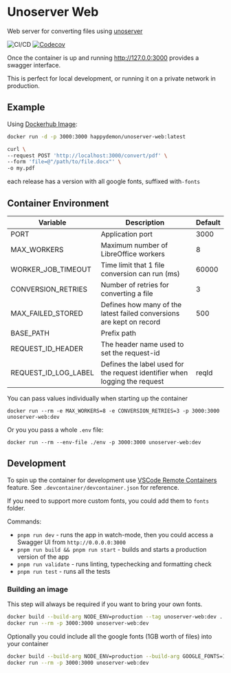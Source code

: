 # Unoserver Web

Web server for converting files using [unoserver](https://github.com/unoconv/unoserver)

![CI/CD](https://github.com/happyDemon/unoserver-web/workflows/CI/CD/badge.svg)
[![Codecov](https://codecov.io/gh/happyDemon/unoserver-web/graph/badge.svg?token=2LFC0WZCQE)](https://codecov.io/gh/happyDemon/unoserver-web)

Once the container is up and running http://127.0.0:3000 provides a swagger interface.

This is perfect for local development, or running it on a private network in production.

## Example

Using [Dockerhub Image](https://hub.docker.com/r/happydemon/unoserver-web):

```sh
docker run -d -p 3000:3000 happydemon/unoserver-web:latest

curl \
--request POST 'http://localhost:3000/convert/pdf' \
--form 'file=@"/path/to/file.docx"' \
-o my.pdf
```

each release has a version with all google fonts, suffixed with`-fonts`

## Container Environment

| Variable             | Description                                                                | Default |
| -------------------- | -------------------------------------------------------------------------- | ------- |
| PORT                 | Application port                                                           | 3000    |
| MAX_WORKERS          | Maximum number of LibreOffice workers                                      | 8       |
| WORKER_JOB_TIMEOUT   | Time limit that 1 file conversion can run (ms)                             | 60000   |
| CONVERSION_RETRIES   | Number of retries for converting a file                                    | 3       |
| MAX_FAILED_STORED    | Defines how many of the latest failed conversions are kept on record       | 500     |
| BASE_PATH            | Prefix path                                                                |         |
| REQUEST_ID_HEADER    | The header name used to set the request-id                                 |         |
| REQUEST_ID_LOG_LABEL | Defines the label used for the request identifier when logging the request | reqId   |

You can pass values individually when starting up the container

```shell
docker run --rm -e MAX_WORKERS=8 -e CONVERSION_RETRIES=3 -p 3000:3000 unoserver-web:dev
```

Or you you pass a whole `.env` file:

```shell
docker run --rm --env-file ./env -p 3000:3000 unoserver-web:dev
```

## Development

To spin up the container for development use [VSCode Remote Containers](https://code.visualstudio.com/docs/devcontainers/containers) feature. See `.devcontainer/devcontainer.json` for reference.

If you need to support more custom fonts, you could add them to `fonts` folder.

Commands:

- `pnpm run dev` - runs the app in watch-mode, then you could access a Swagger UI from `http://0.0.0.0:3000`
- `pnpm run build && pnpm run start` - builds and starts a production version of the app
- `pnpm run validate` - runs linting, typechecking and formatting check
- `pnpm run test` - runs all the tests

### Building an image

This step will always be required if you want to bring your own fonts.

```sh
docker build --build-arg NODE_ENV=production --tag unoserver-web:dev .
docker run --rm -p 3000:3000 unoserver-web:dev
```

Optionally you could include all the google fonts (1GB worth of files) into your container

```sh
docker build --build-arg NODE_ENV=production --build-arg GOOGLE_FONTS=1 --tag unoserver-web:dev .
docker run --rm -p 3000:3000 unoserver-web:dev
```
